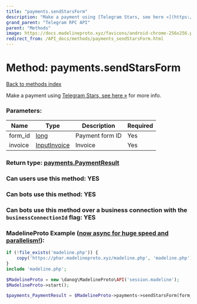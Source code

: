 ```yaml
---
title: "payments.sendStarsForm"
description: "Make a payment using [Telegram Stars, see here »](https://core.telegram.org/api/stars#using-stars) for more info."
grand_parent: "Telegram RPC API"
parent: "Methods"
image: https://docs.madelineproto.xyz/favicons/android-chrome-256x256.png
redirect_from: /API_docs/methods/payments_sendStarsForm.html
---
```

# Method: payments.sendStarsForm
[Back to methods index](index.html)



Make a payment using [Telegram Stars, see here »](https://core.telegram.org/api/stars#using-stars) for more info.

### Parameters:

| Name     |    Type       | Description | Required |
|----------|---------------|-------------|----------|
|form\_id|[long](/API_docs/types/long.html) | Payment form ID | Yes|
|invoice|[InputInvoice](/API_docs/types/InputInvoice.html) | Invoice | Yes|


### Return type: [payments.PaymentResult](/API_docs/types/payments.PaymentResult.html)

### Can users use this method: **YES**


### Can bots use this method: **YES**


### Can bots use this method over a business connection with the `businessConnectionId` flag: **YES**


### MadelineProto Example ([now async for huge speed and parallelism!](https://docs.madelineproto.xyz/docs/ASYNC.html)):


```php
if (!file_exists('madeline.php')) {
    copy('https://phar.madelineproto.xyz/madeline.php', 'madeline.php');
}
include 'madeline.php';

$MadelineProto = new \danog\MadelineProto\API('session.madeline');
$MadelineProto->start();

$payments_PaymentResult = $MadelineProto->payments->sendStarsForm(form_id: $long, invoice: $InputInvoice, );
```

